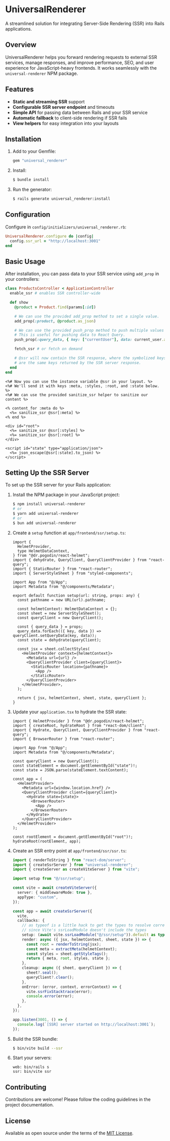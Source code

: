 # UniversalRenderer

A streamlined solution for integrating Server-Side Rendering (SSR) into Rails applications.

## Overview

UniversalRenderer helps you forward rendering requests to external SSR services, manage responses, and improve performance, SEO, and user experience for JavaScript-heavy frontends. It works seamlessly with the `universal-renderer` NPM package.

## Features

- **Static and streaming SSR** support
- **Configurable SSR server endpoint** and timeouts
- **Simple API** for passing data between Rails and your SSR service
- **Automatic fallback** to client-side rendering if SSR fails
- **View helpers** for easy integration into your layouts

## Installation

1. Add to your Gemfile:

   ```ruby
   gem "universal_renderer"
   ```

2. Install:

   ```bash
   $ bundle install
   ```

3. Run the generator:
   ```bash
   $ rails generate universal_renderer:install
   ```

## Configuration

Configure in `config/initializers/universal_renderer.rb`:

```ruby
UniversalRenderer.configure do |config|
  config.ssr_url = "http://localhost:3001"
end
```

## Basic Usage

After installation, you can pass data to your SSR service using `add_prop` in your controllers:

```ruby
class ProductsController < ApplicationController
  enable_ssr # enables SSR controller-wide

  def show
    @product = Product.find(params[:id])

    # We can use the provided add_prop method to set a single value.
    add_prop(:product, @product.as_json)

    # We can use the provided push_prop method to push multiple values to an array.
    # This is useful for pushing data to React Query.
    push_prop(:query_data, { key: ["currentUser"], data: current_user.as_json })

    fetch_ssr # or fetch on demand

    # @ssr will now contain the SSR response, where the symbolized keys
    # are the same keys returned by the SSR server response.
  end
end
```

```erb
<%# Now you can use the instance variable @ssr in your layout. %>
<%# We'll send it with keys :meta, :styles, :root, and :state below. %>
<%# We can use the provided sanitize_ssr helper to sanitize our content %>

<% content_for :meta do %>
  <%= sanitize_ssr @ssr[:meta] %>
<% end %>

<div id="root">
  <%= sanitize_ssr @ssr[:styles] %>
  <%= sanitize_ssr @ssr[:root] %>
</div>

<script id="state" type="application/json">
  <%= json_escape(@ssr[:state].to_json) %>
</script>
```

## Setting Up the SSR Server

To set up the SSR server for your Rails application:

1. Install the NPM package in your JavaScript project:

   ```bash
   $ npm install universal-renderer
   # or
   $ yarn add universal-renderer
   # or
   $ bun add universal-renderer
   ```

2. Create a `setup` function at `app/frontend/ssr/setup.ts`:

   ```tsx
   import {
     HelmetProvider,
     type HelmetDataContext,
   } from "@dr.pogodin/react-helmet";
   import { dehydrate, QueryClient, QueryClientProvider } from "react-query";
   import { StaticRouter } from "react-router";
   import { ServerStyleSheet } from "styled-components";

   import App from "@/App";
   import Metadata from "@/components/Metadata";

   export default function setup(url: string, props: any) {
     const pathname = new URL(url).pathname;

     const helmetContext: HelmetDataContext = {};
     const sheet = new ServerStyleSheet();
     const queryClient = new QueryClient();

     const { query_data } = props;
     query_data.forEach(({ key, data }) => queryClient.setQueryData(key, data));
     const state = dehydrate(queryClient);

     const jsx = sheet.collectStyles(
       <HelmetProvider context={helmetContext}>
         <Metadata url={url} />
         <QueryClientProvider client={queryClient}>
           <StaticRouter location={pathname}>
             <App />
           </StaticRouter>
         </QueryClientProvider>
       </HelmetProvider>,
     );

     return { jsx, helmetContext, sheet, state, queryClient };
   }
   ```

3. Update your `application.tsx` to hydrate the SSR state:

   ```tsx
   import { HelmetProvider } from "@dr.pogodin/react-helmet";
   import { createRoot, hydrateRoot } from "react-dom/client";
   import { Hydrate, QueryClient, QueryClientProvider } from "react-query";
   import { BrowserRouter } from "react-router";

   import App from "@/App";
   import Metadata from "@/components/Metadata";

   const queryClient = new QueryClient();
   const stateElement = document.getElementById("state")!;
   const state = JSON.parse(stateElement.textContent);

   const app = (
     <HelmetProvider>
       <Metadata url={window.location.href} />
       <QueryClientProvider client={queryClient}>
         <Hydrate state={state}>
           <BrowserRouter>
             <App />
           </BrowserRouter>
         </Hydrate>
       </QueryClientProvider>
     </HelmetProvider>
   );

   const rootElement = document.getElementById("root")!;
   hydrateRoot(rootElement, app);
   ```

4. Create an SSR entry point at `app/frontend/ssr/ssr.ts`:

   ```ts
   import { renderToString } from "react-dom/server";
   import { createSsrServer } from "universal-renderer";
   import { createServer as createViteServer } from "vite";

   import setup from "@/ssr/setup";

   const vite = await createViteServer({
     server: { middlewareMode: true },
     appType: "custom",
   });

   const app = await createSsrServer({
     vite,
     callbacks: {
       // as typeof is a little hack to get the types to resolve correctly
       // since Vite's ssrLoadModule doesn't include the types
       setup: (await vite.ssrLoadModule("@/ssr/setup")).default as typeof setup,
       render: async ({ jsx, helmetContext, sheet, state }) => {
         const root = renderToString(jsx);
         const meta = extractMeta(helmetContext);
         const styles = sheet.getStyleTags();
         return { meta, root, styles, state };
       },
       cleanup: async ({ sheet, queryClient }) => {
         sheet?.seal();
         queryClient?.clear();
       },
       onError: (error, context, errorContext) => {
         vite.ssrFixStacktrace(error);
         console.error(error);
       },
     },
   });

   app.listen(3001, () => {
     console.log(`[SSR] server started on http://localhost:3001`);
   });
   ```

5. Build the SSR bundle:

   ```bash
   $ bin/vite build --ssr
   ```

6. Start your servers:

   ```Procfile
   web: bin/rails s
   ssr: bin/vite ssr
   ```

## Contributing

Contributions are welcome! Please follow the coding guidelines in the project documentation.

## License

Available as open source under the terms of the [MIT License](https://opensource.org/licenses/MIT).
